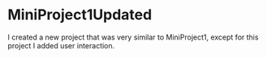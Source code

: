 # MiniProject1Updated
I created a new project that was very similar to MiniProject1, except for this project I added user interaction.
